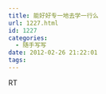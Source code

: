 ```yaml
---
title: 能好好专一地去学一行么
url: 1227.html
id: 1227
categories:
  - 随手写写
date: 2012-02-26 21:22:01
tags:
---
```


RT
